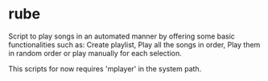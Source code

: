 # rube
Script to play songs in an automated manner by offering some basic functionalities such as: Create playlist, Play all the songs in order, Play them in random order or play manually for each selection.

This scripts for now requires 'mplayer' in the system path.
